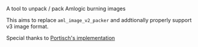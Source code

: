 A tool to unpack / pack Amlogic burning images

This aims to replace `aml_image_v2_packer` and addtionally properly support v3 image format.

Special thanks to [Portisch's implementation](https://github.com/Portisch/aml-upgrade-package-extract/blob/master/aml-upgrade-package-extract.c)